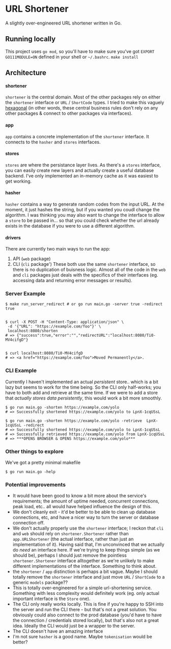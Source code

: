 # URL Shortener

A slightly over-engineered URL shortener written in Go.

## Running locally
This project uses `go mod`, so you'll have to make sure you've got `EXPORT GO111MODULE=ON` defined in your shell or `~/.bashrc`.
`make install`

## Architecture

#### shortener
`shortener` is the central domain. Most of the other packages rely on either the `shortener` interface or `URL` / `ShortCode` types. I tried to make this vaguely [hexagonal](https://en.wikipedia.org/wiki/Hexagonal_architecture_(software)) (in other words, these central business rules don't rely on any other packages & connect to other packages via interfaces).

#### app
`app` contains a concrete implementation of the `shortener` interface. It connects to the `hasher` and `stores` interfaces.

#### stores
`stores` are where the persistance layer lives. As there's a `stores` interface, you can easily create new layers and actually create a useful database backend. I've only implemented an in-memory cache as it was easiest to get working.

#### hasher
`hasher` contains a way to generate random codes from the input URL. At the moment, it just hashes the string, but if you wanted you coudl change the algorithm. I was thinking you may also want to change the interface to allow a `store` to be passed in... so that you could check whether the url already exists in the database if you were to use a different algorithm.

#### drivers
There are currently two main ways to run the app:
1. API (`web` package)
2. CLI (`cli` package')
These both use the same `shortener` interface, so there is no duplication of buisness logic. Almost all of the code in the `web` and `cli` packages just deals with the specifics of their interfaces (eg. accessing data and returning error messages or results).

### Server Example

```
$ make run_server_redirect # or go run main.go -server true -redirect true


$ curl -X POST -H "Content-Type: application/json" \
 -d '{"URL": "https://example.com/foo"}' \
 localhost:8080/shorten
# => {"success":true,"error":"","redirectURL":"localhost:8080/Ti0-MV4cifgD"}


$ curl localhost:8080/Ti0-MV4cifgD
# => <a href="https://example.com/foo">Moved Permanently</a>.

```

### CLI Example

Currently I haven't implemented an actual _persistent_ store.. which is a bit lazy but seems to work for the time being.
So the CLI only half-works; you have to both add and retrieve at the same time.
If we were to add a store that *actually stores data persistently*, this would work a bit more smoothly.
```
$ go run main.go -shorten https://example.com/yolo 
# => Successfully shortened https://example.com/yolo to LpnX-1cqUSsL

$ go run main.go -shorten https://example.com/yolo -retrieve  LpnX-1cqUSsL -redirect
# => Successfully shortened https://example.com/yolo to LpnX-1cqUSsL
# => Successfully retrieved https://example.com/yolo from LpnX-1cqUSsL
# => ***OPENS BROWSER & OPENS https://example.com/yolo***

```

### Other things to explore
We've got a pretty minimal makefile
```
$ go run main.go -help
```

### Potential improvements
- It would have been good to know a bit more about the service's requirements; the amount of uptime needed, concurrent connections, peak load, etc.. all would have helped influence the design of this.
- We don't cleanly exit - it'd be better to be able to clean up database connections, etc, and have a nicer way to turn the server or database connection off.
- We don't actually properly use the `shortener` interface; I reckon that `cli` and `web` should rely on `shortener.Shortener` rather than `app.URLShortener` (the actual interface, rather than just an implementation of it).
Having said that, I'm unconvinced that we actually do *need* an interface here. If we're trying to keep things simple (as we should be), perhaps I should just remove the pointless `shortener.Shortener` interface alltogether as we're unlikely to make different implementations of the interface. Something to think about.
- the `shortener` / `app` distinction is perhaps a bit vague. Maybe I should totally remove the `shortener` interface and just move `URL` / `ShortCode` to a generic `models` package??
- This is totally over-engineered for a simple url-shortening service. Something with less complexity would definitely work (eg. only actual important interface is the `Store` one).
- The CLI only really works locally. This is fine if you're happy to SSH into the server and run the CLI there - but that's not a great solution. You obviously could also connect to the prod database (you'd have to have the connection / credentials stored locally), but that's also not a great idea. Ideally the CLI would just be a wrapper to the server.
- The CLI doesn't have an amazing interface
- I'm not sure `hasher` is a good name. Maybe `tokenisation` would be better?
